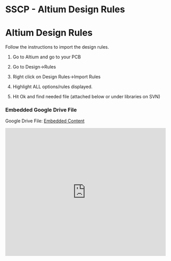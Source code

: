 # SSCP - Altium Design Rules

# Altium Design Rules

Follow the instructions to import the design rules.

1. Go to Altium and go to your PCB

2. Go to Design->Rules

3. Right click on Design Rules->Import Rules

4. Highlight ALL options/rules displayed.

5. Hit Ok and find needed file (attached below or under libraries on SVN)

[](https://drive.google.com/folderview?id=1I9Ty8oqQo_yRqz4mzjpTPQDrGeHqrzqQ)

### Embedded Google Drive File

Google Drive File: [Embedded Content](https://drive.google.com/embeddedfolderview?id=1I9Ty8oqQo_yRqz4mzjpTPQDrGeHqrzqQ#list)

<iframe width="100%" height="400" src="https://drive.google.com/embeddedfolderview?id=1I9Ty8oqQo_yRqz4mzjpTPQDrGeHqrzqQ#list" frameborder="0"></iframe>

